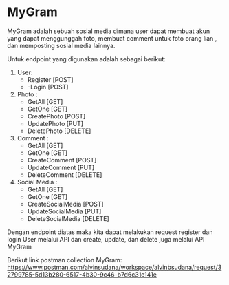# MyGram

MyGram adalah sebuah sosial media dimana user dapat membuat akun yang dapat menggunggah foto, membuat comment untuk foto orang lian , dan memposting sosial media lainnya.


Untuk endpoint yang digunakan adalah sebagai berikut:
1. User:
   - Register [POST]
   - -Login [POST]
2. Photo :
   - GetAll [GET]
   - GetOne [GET]
   - CreatePhoto [POST]
   - UpdatePhoto [PUT]
   - DeletePhoto [DELETE]
3. Comment :
   - GetAll [GET]
   - GetOne [GET]
   - CreateComment [POST]
   - UpdateComment [PUT]
   - DeleteComment [DELETE]
4. Social Media :
   - GetAll [GET]
   - GetOne [GET]
   - CreateSocialMedia [POST]
   - UpdateSocialMedia [PUT]
   - DeleteSocialMedia [DELETE]

Dengan endpoint diatas maka kita dapat melakukan request register dan login User melalui API dan create, update, dan delete juga melalui API MyGram

Berikut link postman collection MyGram:
https://www.postman.com/alvinsudana/workspace/alvinbsudana/request/32799785-5d13b280-6517-4b30-9c46-b7d6c31e141e